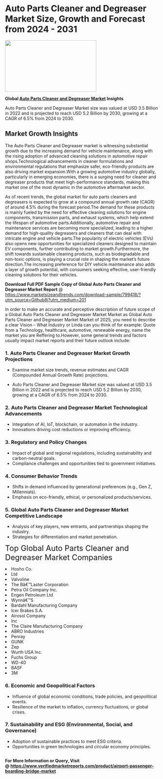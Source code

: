 <H1>Auto Parts Cleaner and Degreaser Market Size, Growth and Forecast from 2024 - 2031</H1><img class="aligncenter size-medium wp-image-584254" src="https://thirdeyenews.in/wp-content/uploads/2024/09/Global-Market-Research-300x168.jpeg" alt="" width="300" height="168" /><p><strong>Global&nbsp;<a href="https://www.marketsizeandtrends.com/download-sample/799418/?utm_source=Github8j?utm_medium=201">Auto Parts Cleaner and Degreaser Market</a> Insights</strong></p><p>Auto Parts Cleaner and Degreaser Market size was valued at USD 3.5 Billion in 2022 and is projected to reach USD 5.2 Billion by 2030, growing at a CAGR of 6.5% from 2024 to 2030.</p><p><h2>Market Growth Insights</h2> <p>The Auto Parts Cleaner and Degreaser market is witnessing substantial growth due to the increasing demand for vehicle maintenance, along with the rising adoption of advanced cleaning solutions in automotive repair shops.Technological advancements in cleaner formulations and environmental regulations that emphasize safer, eco-friendly products are also driving market expansion.With a growing automotive industry globally, particularly in emerging economies, there is a surging need for cleaner and degreaser products that meet high-performance standards, making this market one of the most dynamic in the automotive aftermarket sector.</p> <p>As of recent trends, the global market for auto parts cleaners and degreasers is expected to grow at a compound annual growth rate (CAGR) of around 4.5% during the forecast period.The demand for these products is mainly fueled by the need for effective cleaning solutions for engine components, transmission parts, and exhaust systems, which help extend the lifespan of automotive parts.Additionally, automotive repair and maintenance services are becoming more specialized, leading to a higher demand for high-quality degreasers and cleaners that can deal with intricate engine and vehicle parts.The popularity of electric vehicles (EVs) also opens new opportunities for specialized cleaners designed to maintain EV components, further contributing to market growth.Furthermore, the shift towards sustainable cleaning products, such as biodegradable and non-toxic options, is playing a crucial role in shaping the market’s future direction.The increasing preference for DIY vehicle maintenance also adds a layer of growth potential, with consumers seeking effective, user-friendly cleaning solutions for their vehicles.</p> <p><span class=""><strong>Download Full PDF Sample Copy of Global Auto Parts Cleaner and Degreaser Market Report</strong> @ <a href="https://www.marketsizeandtrends.com/download-sample/799418/?utm_source=Github8j?utm_medium=201" target="_blank">https://www.marketsizeandtrends.com/download-sample/799418/?utm_source=Github8j?utm_medium=201</a></span></p><p>In order to make an accurate and perceptive description of future scope of a Global&nbsp;Auto Parts Cleaner and Degreaser Market Market as Global&nbsp;Auto Parts Cleaner and Degreaser Market Market of 2025, you need to describe a clear Vision &ndash; What Industry or Linda can you think of for example: Quote from a Technology, healthcare, automotive, renewable energy, name the market you are Reffering to.However, some general trends and factors usually impact market reports and their future outlook include:</p><h3>1.&nbsp;<strong>Auto Parts Cleaner and Degreaser Market Growth Projections</strong></h3><ul><li>Examine market size trends, revenue estimates and CAGR (Compounded Annual Growth Rate) projections.</li><li><p>Auto Parts Cleaner and Degreaser Market size was valued at USD 3.5 Billion in 2022 and is projected to reach USD 5.2 Billion by 2030, growing at a CAGR of 6.5% from 2024 to 2030.</p></li></ul><h3>2.&nbsp;<strong>Auto Parts Cleaner and Degreaser Market Technological Advancements</strong></h3><ul><li>Integration of AI, IoT, blockchain, or automation in the industry.</li><li>Innovations driving cost reductions or improving efficiency.</li></ul><h3>3.&nbsp;<strong>Regulatory and Policy Changes</strong></h3><ul><li>Impact of global and regional regulations, including sustainability and carbon-neutral goals.</li><li>Compliance challenges and opportunities tied to government initiatives.</li></ul><h3>4.&nbsp;<strong>Consumer Behavior Trends</strong></h3><ul><li>Shifts in demand influenced by generational preferences (e.g., Gen Z, Millennials).</li><li>Emphasis on eco-friendly, ethical, or personalized products/services.</li></ul><h3>5.&nbsp;<strong>Global Auto Parts Cleaner and Degreaser Market Competitive Landscape</strong></h3><ul><li>Analysis of key players, new entrants, and partnerships shaping the industry.</li><li>Strategies for differentiation and market penetration.</li></ul><p data-pm-slice="1 1 []"><span style="color: inherit; font-family: inherit; font-size: 25px;">Top Global Auto Parts Cleaner and Degreaser Market Companies</span></p><div class="" data-test-id=""><p><li>Hosho Co.</li><li> Ltd</li><li> Valvoline</li><li> The Bâ€™Laster Corporation</li><li> Petra Oil Company Inc.</li><li> Engen Petroleum Ltd</li><li> Wynnâ€™S</li><li> Bardahl Manufacturing Company</li><li> Icer Brakes S.A.</li><li> Airosol Company</li><li> Inc</li><li> The Claire Manufacturing Company</li><li> ABRO Industries</li><li> Penray</li><li> GUNK</li><li> Zep</li><li> Wurth USA Inc.</li><li> Fuchs Group</li><li> WD-40</li><li> BASF</li><li> 3M</li></p></div><h3>6.&nbsp;<strong>Economic and Geopolitical Factors</strong></h3><ul><li>Influence of global economic conditions, trade policies, and geopolitical events.</li><li>Resilience of the market to inflation, currency fluctuations, or global crises.</li></ul><h3>7.&nbsp;<strong>Sustainability and ESG (Environmental, Social, and Governance)</strong></h3><ul><li>Adoption of sustainable practices to meet ESG criteria.</li><li>Opportunities in green technologies and circular economy principles.</li></ul><h2><strong style="font-size: 14px;">For More Information or Query, Visit @&nbsp;</strong><a style="background-color: #ffffff; font-size: 14px;" href="https://www.marketsizeandtrends.com/report/auto-parts-cleaner-and-degreaser-market/" target="_blank">https://www.verifiedmarketreports.com/product/airport-passenger-boarding-bridge-market</a></h2>